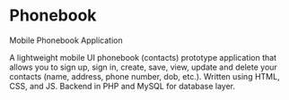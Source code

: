 # Phonebook
Mobile Phonebook Application 

A lightweight mobile UI phonebook (contacts) prototype application that allows you to sign up, sign in, create, save, view, update and delete your contacts (name, address, phone number, dob, etc.). Written using HTML, CSS, and JS. Backend in PHP and MySQL for database layer.

